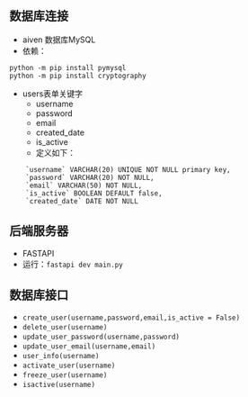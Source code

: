 ## 数据库连接

- aiven 数据库MySQL
- 依赖：
```
python -m pip install pymysql
python -m pip install cryptography
```

- users表单关键字
    - username
    - password
    - email
    - created_date
    - is_active
    - 定义如下：
```mysql
    `username` VARCHAR(20) UNIQUE NOT NULL primary key,
    `password` VARCHAR(20) NOT NULL,
    `email` VARCHAR(50) NOT NULL,
    `is_active` BOOLEAN DEFAULT false,
    `created_date` DATE NOT NULL
```

## 后端服务器
- FASTAPI
- 运行：`fastapi dev main.py`

## 数据库接口
- `create_user(username,password,email,is_active = False)`
- `delete_user(username)`
- `update_user_password(username,password)`
- `update_user_email(username,email)`
- `user_info(username)`
- `activate_user(username)`
- `freeze_user(username)`
- `isactive(username)`